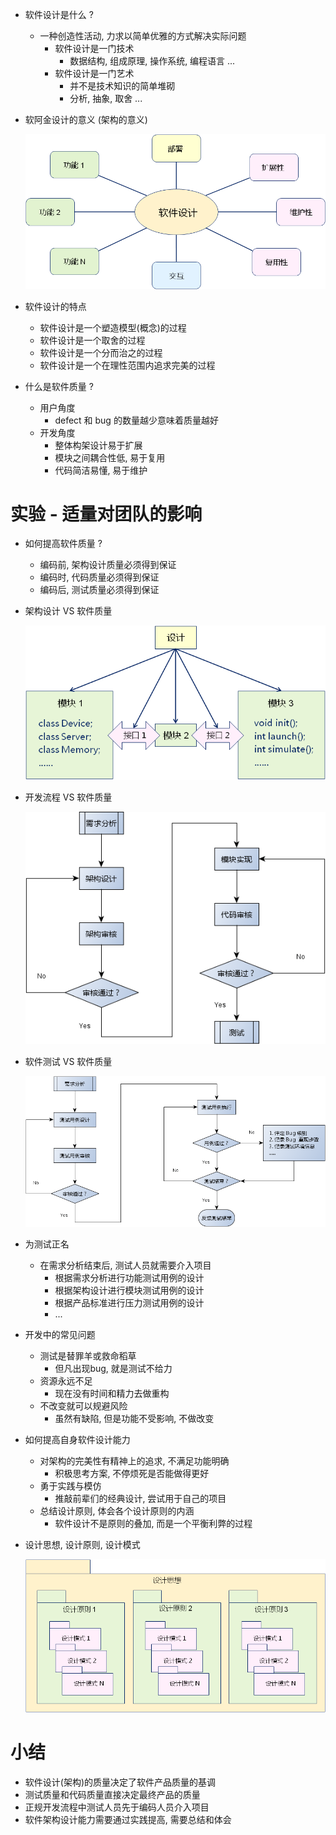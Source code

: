 - 软件设计是什么 ?
    - 一种创造性活动, 力求以简单优雅的方式解决实际问题
        - 软件设计是一门技术
            - 数据结构, 组成原理, 操作系统, 编程语言 ...
        - 软件设计是一门艺术
            - 并不是技术知识的简单堆砌
            - 分析, 抽象, 取舍 ...

- 软阿金设计的意义 (架构的意义)

    ![](_v_images_18/1.png)

- 软件设计的特点
    - 软件设计是一个塑造模型(概念)的过程
    - 软件设计是一个取舍的过程
    - 软件设计是一个分而治之的过程
    - 软件设计是一个在理性范围内追求完美的过程

- 什么是软件质量 ?
    - 用户角度
        - defect 和 bug 的数量越少意味着质量越好
    - 开发角度
        - 整体构架设计易于扩展
        - 模块之间耦合性低, 易于复用
        - 代码简洁易懂, 易于维护

# 实验 - 适量对团队的影响

- 如何提高软件质量 ?
    - 编码前, 架构设计质量必须得到保证
    - 编码时, 代码质量必须得到保证
    - 编码后, 测试质量必须得到保证

- 架构设计 VS 软件质量

    ![](_v_images_18/2.png)

- 开发流程 VS 软件质量

    ![](_v_images_18/3.png)

- 软件测试 VS 软件质量

    ![](_v_images_18/4.png)

- 为测试正名
    - 在需求分析结束后, 测试人员就需要介入项目
        - 根据需求分析进行功能测试用例的设计
        - 根据架构设计进行模块测试用例的设计
        - 根据产品标准进行压力测试用例的设计
        - ...

- 开发中的常见问题
    - 测试是替罪羊或救命稻草
        - 但凡出现bug, 就是测试不给力
    - 资源永远不足
        - 现在没有时间和精力去做重构
    - 不改变就可以规避风险
        - 虽然有缺陷, 但是功能不受影响, 不做改变

- 如何提高自身软件设计能力
    - 对架构的完美性有精神上的追求, 不满足功能明确
        - 积极思考方案, 不停烦死是否能做得更好
    - 勇于实践与模仿
        - 推敲前辈们的经典设计, 尝试用于自己的项目
    - 总结设计原则, 体会各个设计原则的内涵
        - 软件设计不是原则的叠加, 而是一个平衡利弊的过程

- 设计思想, 设计原则, 设计模式

    ![](_v_images_18/5.png)

# 小结
- 软件设计(架构)的质量决定了软件产品质量的基调
- 测试质量和代码质量直接决定最终产品的质量
- 正规开发流程中测试人员先于编码人员介入项目
- 软件架构设计能力需要通过实践提高, 需要总结和体会
